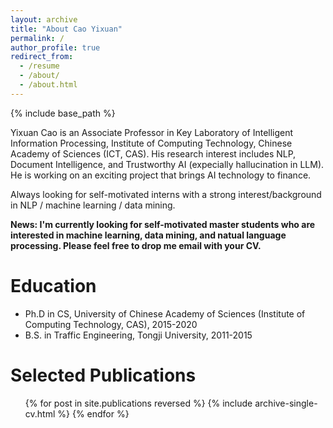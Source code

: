 ```yaml
---
layout: archive
title: "About Cao Yixuan"
permalink: /
author_profile: true
redirect_from:
  - /resume
  - /about/
  - /about.html
---
```


{% include base_path %}

Yixuan Cao is an Associate Professor in Key Laboratory of Intelligent Information Processing, Institute of Computing Technology, Chinese Academy of Sciences (ICT, CAS).
His research interest includes NLP, Document Intelligence, and Trustworthy AI (expecially hallucination in LLM). He is working on an exciting project that brings AI technology to finance.

Always looking for self-motivated interns with a strong interest/background in NLP / machine learning / data mining. 

**News: I'm currently looking for self-motivated master students who are interested in machine learning, data mining, and natual language processing. Please feel free to drop me email with your CV.**


Education
======
* Ph.D in CS, University of Chinese Academy of Sciences (Institute of Computing Technology, CAS), 2015-2020
* B.S. in Traffic Engineering, Tongji University, 2011-2015


Selected Publications
======
  <ul>{% for post in site.publications reversed %}
    {% include archive-single-cv.html %}
  {% endfor %}</ul>
